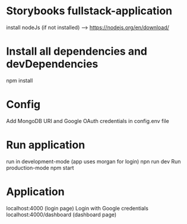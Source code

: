 # Storybooks fullstack-application
install nodeJs (if not installed) --> https://nodejs.org/en/download/

# Install all dependencies and devDependencies
npm install

# Config
Add MongoDB URI and Google OAuth credentials in config.env file

# Run application
run in development-mode (app uses morgan for login)
npn run dev
Run production-mode
npm start

# Application
localhost:4000 (login page)
Login with Google credentials
localhost:4000/dashboard (dashboard page)
